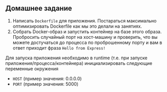 ## Домашнее задание

1. Написать `Dockerfile` для приложения. Постараться максимально оптимизировать Dockerfile как мы это делали на занятиях.
2. Собрать Docker-образ и запустить контейнер на базе этого образа. Пробросить случайный порт на хост-машину и проверить, что вы можете достучаться до процесса по проброшенному порту и вам в ответ приходит фраза `Hello from Express!`

Для запуска приложения необходимо в runtime (т.е. при запуске приложения/процесса/контейнера) инициализировать следующие переменные окружения
- `HOST` (пример значения: 0.0.0.0)
- `PORT` (пример значения: 5000)
